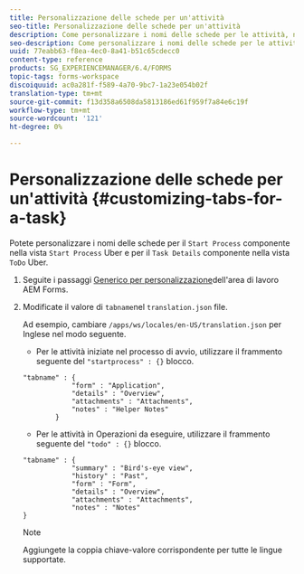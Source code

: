 ```yaml
---
title: Personalizzazione delle schede per un'attività
seo-title: Personalizzazione delle schede per un'attività
description: Come personalizzare i nomi delle schede per le attività, nell'area di lavoro  LiveCycle di AEM Forms.
seo-description: Come personalizzare i nomi delle schede per le attività, nell'area di lavoro  LiveCycle di AEM Forms.
uuid: 77eabb63-f8ea-4ec0-8a41-b51c65cdecc0
content-type: reference
products: SG_EXPERIENCEMANAGER/6.4/FORMS
topic-tags: forms-workspace
discoiquuid: ac0a281f-f589-4a70-9bc7-1a23e054b02f
translation-type: tm+mt
source-git-commit: f13d358a6508da5813186ed61f959f7a84e6c19f
workflow-type: tm+mt
source-wordcount: '121'
ht-degree: 0%

---
```



# Personalizzazione delle schede per un&#39;attività {#customizing-tabs-for-a-task}

Potete personalizzare i nomi delle schede per il `Start Process` componente nella vista `Start Process` Uber e per il `Task Details` componente nella vista `ToDo` Uber.

1. Seguite i passaggi [Generico per  personalizzazione](/help/forms/using/generic-steps-html-workspace-customization.md)dell&#39;area di lavoro AEM Forms.
1. Modificate il valore di `tabname`nel `translation.json` file.

   Ad esempio, cambiare `/apps/ws/locales/en-US/translation.json` per Inglese nel modo seguente.

   * Per le attività iniziate nel processo di avvio, utilizzare il frammento seguente del `"startprocess" : {}` blocco.

   ```
   "tabname" : {
               "form" : "Application",
               "details" : "Overview",
               "attachments" : "Attachments",
               "notes" : "Helper Notes"
           }
   ```

   * Per le attività in Operazioni da eseguire, utilizzare il frammento seguente del `"todo" : {}` blocco.

   ```
   "tabname" : {
               "summary" : "Bird's-eye view",
               "history" : "Past",
               "form" : "Form",
               "details" : "Overview",
               "attachments" : "Attachments",
               "notes" : "Notes"
   }
   ```

   >[!NOTE]
   >
   >Aggiungete la coppia chiave-valore corrispondente per tutte le lingue supportate.
